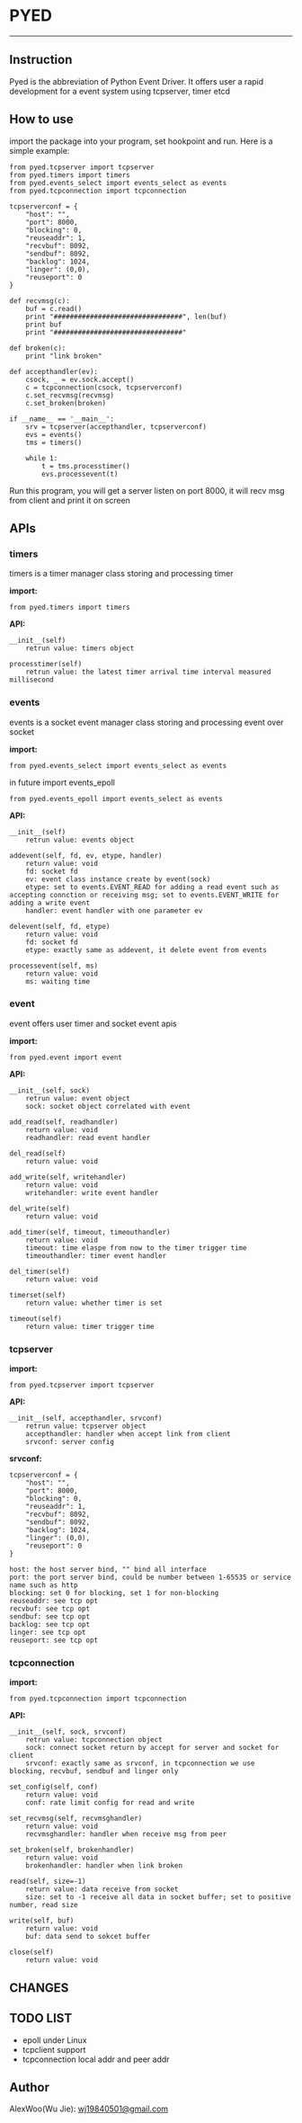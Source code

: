 # PYED

---
## Instruction

Pyed is the abbreviation of Python Event Driver. It offers user a rapid development for a event system using tcpserver, timer etcd  

## How to use

import the package into your program, set hookpoint and run. Here is a simple example:

	from pyed.tcpserver import tcpserver
	from pyed.timers import timers
	from pyed.events_select import events_select as events
	from pyed.tcpconnection import tcpconnection
	
	tcpserverconf = {
	    "host": "",
	    "port": 8000,
	    "blocking": 0,
	    "reuseaddr": 1,
	    "recvbuf": 8092,
	    "sendbuf": 8092,
	    "backlog": 1024,
	    "linger": (0,0),
	    "reuseport": 0
	}

	def recvmsg(c):
	    buf = c.read()
	    print "################################", len(buf)
	    print buf
	    print "################################"
	
	def broken(c):
	    print "link broken"
	
	def accepthandler(ev):
	    csock, _ = ev.sock.accept()
	    c = tcpconnection(csock, tcpserverconf)
	    c.set_recvmsg(recvmsg)
	    c.set_broken(broken)
	
	if __name__ == '__main__':
	    srv = tcpserver(accepthandler, tcpserverconf)
	    evs = events()
	    tms = timers()
	
	    while 1:
	        t = tms.processtimer()
	        evs.processevent(t)

Run this program, you will get a server listen on port 8000, it will recv msg from client and print it on screen

## APIs

### timers

timers is a timer manager class storing and processing timer

**import:**

	from pyed.timers import timers

**API:**

	__init__(self)
		retrun value: timers object

	processtimer(self)
		retrun value: the latest timer arrival time interval measured millisecond

### events

events is a socket event manager class storing and processing event over socket

**import:**

	from pyed.events_select import events_select as events

in future import events_epoll

	from pyed.events_epoll import events_select as events

**API:**

	__init__(self)
		retrun value: events object

	addevent(self, fd, ev, etype, handler)
		return value: void
		fd: socket fd
		ev: event class instance create by event(sock)
		etype: set to events.EVENT_READ for adding a read event such as accepting connction or receiving msg; set to events.EVENT_WRITE for adding a write event
		handler: event handler with one parameter ev

	delevent(self, fd, etype)
		return value: void
		fd: socket fd
		etype: exactly same as addevent, it delete event from events

	processevent(self, ms)
		return value: void
		ms: waiting time

### event

event offers user timer and socket event apis

**import:**

	from pyed.event import event

**API:**

	__init__(self, sock)
		retrun value: event object
		sock: socket object correlated with event

	add_read(self, readhandler)
		return value: void
		readhandler: read event handler

	del_read(self)
		return value: void

	add_write(self, writehandler)
		return value: void
		writehandler: write event handler

	del_write(self)
		return value: void

	add_timer(self, timeout, timeouthandler)
		return value: void
		timeout: time elaspe from now to the timer trigger time 
		timeouthandler: timer event handler

	del_timer(self)
		return value: void

	timerset(self)
		return value: whether timer is set

	timeout(self)
		return value: timer trigger time

### tcpserver

**import:**

	from pyed.tcpserver import tcpserver

**API:**

	__init__(self, accepthandler, srvconf)
		retrun value: tcpserver object
		accepthandler: handler when accept link from client
		srvconf: server config

**srvconf:**

	tcpserverconf = {
	    "host": "",
	    "port": 8000,
	    "blocking": 0,
	    "reuseaddr": 1,
	    "recvbuf": 8092,
	    "sendbuf": 8092,
	    "backlog": 1024,
	    "linger": (0,0),
	    "reuseport": 0
	}

	host: the host server bind, "" bind all interface
	port: the port server bind, could be number between 1-65535 or service name such as http
	blocking: set 0 for blocking, set 1 for non-blocking
	reuseaddr: see tcp opt
	recvbuf: see tcp opt
	sendbuf: see tcp opt
	backlog: see tcp opt
	linger: see tcp opt
	reuseport: see tcp opt

### tcpconnection

**import:**

	from pyed.tcpconnection import tcpconnection

**API:**

	__init__(self, sock, srvconf)
		retrun value: tcpconnection object
		sock: connect socket return by accept for server and socket for client
		srvconf: exactly same as srvconf, in tcpconnection we use blocking, recvbuf, sendbuf and linger only

	set_config(self, conf)
		return value: void
		conf: rate limit config for read and write

	set_recvmsg(self, recvmsghandler)
		return value: void
		recvmsghandler: handler when receive msg from peer

	set_broken(self, brokenhandler)
		return value: void
		brokenhandler: handler when link broken

	read(self, size=-1)
		return value: data receive from socket
		size: set to -1 receive all data in socket buffer; set to positive number, read size

	write(self, buf)
		return value: void
		buf: data send to sokcet buffer

	close(self)
		return value: void

## CHANGES

## TODO LIST

- epoll under Linux
- tcpclient support
- tcpconnection local addr and peer addr

## Author

AlexWoo(Wu Jie): wj19840501@gmail.com

